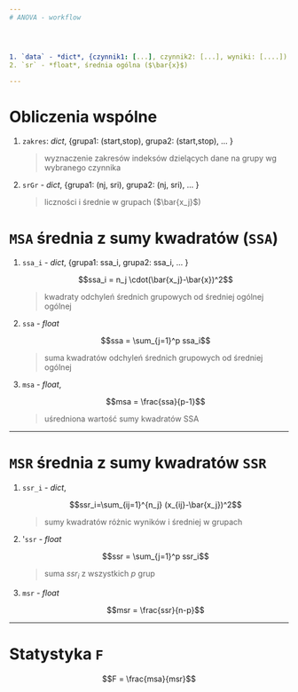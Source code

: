 ```yaml
---
# ANOVA - workflow




1. `data` - *dict*, {czynnik1: [...], czynnik2: [...], wyniki: [....])
2. `sr` - *float*, średnia ogólna ($\bar{x}$)

---
```


# Obliczenia wspólne

1. `zakres`: *dict*, {grupa1: (start,stop), grupa2: (start,stop), ... }

    > wyznaczenie zakresów indeksów dzielących dane na grupy wg wybranego czynnika


2. `srGr` - *dict*, {grupa1: (nj, sri), grupa2: (nj, sri), ... }

    >liczności i średnie w grupach  ($\bar{x_j}$)




# `MSA` średnia z sumy kwadratów (`SSA`)
  
1. `ssa_i` - *dict*, {grupa1: ssa_i, grupa2: ssa_i, ... }

    $$ssa_i = n_j \cdot(\bar{x_j}-\bar{x})^2$$

    >kwadraty odchyleń średnich grupowych od średniej ogólnej ogólnej

2. `ssa` - *float*

      $$ssa = \sum_{j=1}^p  ssa_i$$

    >suma kwadratów odchyleń średnich grupowych od średniej ogólnej


3.  `msa` - *float*, 

    $$msa = \frac{ssa}{p-1}$$

    >uśredniona wartość sumy kwadratów SSA

---

#  `MSR` średnia z sumy kwadratów `SSR`

1. `ssr_i` - *dict*, 

    $$ssr_i=\sum_{ij=1}^{n_j} (x_{ij}-\bar{x_j})^2$$

    >sumy kwadratów różnic wyników i średniej w grupach
    
2. '`ssr` - *float*

    $$ssr = \sum_{j=1}^p ssr_i$$

    >suma $ssr_i$ z wszystkich *p* grup

3. `msr` - *float*

    $$msr = \frac{ssr}{n-p}$$

---

# Statystyka `F`

$$F = \frac{msa}{msr}$$












